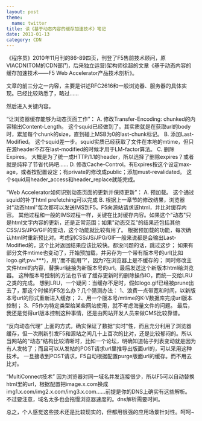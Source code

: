 ```yaml
---
layout: post
theme:
  name: twitter
title: 读《基于动态内容的缓存加速技术》笔记
date: 2011-01-13
category: CDN
---
```


《程序员》2010年11月刊的86-89四页，刊登了F5售前技术顾问，原VIACDN(TOM的CDN部门，后来独立运营)架构师徐超的文章《基于动态内容的缓存加速技术——F5 Web Accelerator产品技术剖析》。

文章的前三分之一内容，主要是讲述RFC2616和一般浏览器、服务器的具体实现。已经比较熟悉了，略过……

然后进入关键内容。

“让浏览器缓存能够为动态页面工作”：
A. 修改Transfer-Encoding: chunked的内容输出Content-Length。
这个squid已经做到了。其实质就是在获取url的body时，累加每个chunk的size，直到碰上MSB为0的last-chunk标记。
B. 添加Last-Modified。
这个squid差一步。squid实质已经获取了文件在本地的mtime，但只在源header不存在last-modified的时候才用于LM-factor算法。
C. 删除Expires。
大概是为了统一成HTTP/1.1的header，所以选择了删除expires？或者就是纯粹了节省代码吧……
D. 修改Cache-Control。有Expires按这个设定max-age，或者按配置设定；有private的修改成public；添加must-revalidated。
这个squid用header_access和header_replace就能完成。

“Web Accelerator如何识别动态页面的更新并保持更新”：
A. 预加载。
这个通过squid的补丁html prefetching可以完成
B. 根据上一章节的修改结果，浏览器对"动态html"每次都可以发送IMS到F5。F5向源站请求该html，并比对缓存内容。
其他过程和一般的IMS过程一样，关键在比对缓存内容。如果这个"动态"只是html文字内容的更新，还是正常范围；如果"动态交互"的结果还包括其他CSS/JS/JPG/GIF的变动，这个功能就比较有用了。
根据预加载的功能，每次确认html时重新预比对。考虑到CSS/JS/JPG/GIF一般来说都是会输出Last-Modified的，这个比对返回结果应该比较快。都没问题的话，跳过这步；
如果有部分文件mtime也变动了，开始预加载，并另存为一个带有版本号的url(比如logo.gif;pv=***)，用','而不能用'?'，因为?在浏览器上是不缓存的；
同时修改主文件html的内容，替换url链接为新版本号的url。最后发送这个新版本html给浏览器。
这种版本号控制的方法也节省了缓存更新时的删除操作IO，而统一交给LRU之类的完成。
想到LRU，一个疑问：当缓存不足时，假如logo.gif已经被prune出去了，那这个时候的F5怎么办？几个猜测办法：
1、浪费一点带宽和时间，以新版本号url的形式重新进入缓存；
2、用一个版本号/mtime的K-V数据库完成url版本控制；
3、F5作为特定类型给某些网站使用，就不考虑海量文件的问题。
最后，我还是觉得url版本控制这种事情，还是由网站开发人员来做CMS比较靠谱。

“反向动态代理”
上面的方式，确实保证了数据"实时"性，而且充分利用了浏览器缓存，但一次刷新引发F5和源站之间几十上百次的比对，还是比较郁闷的。所以当网站的"动态"结构比较清晰时，比如一个论坛，明确知道帖子列表变动就是因为有人发帖了；而且可以从发帖的POST请求url里推导出版面url的，可以采用这种技术。
一旦接收到POST请求，F5自动根据配置purge版面url的缓存。而不用去比对。

“MultiConnect技术”
因为浏览器对同一域名并发连接很少，所以F5可以自动替换html里的url，根据配置把image.x.com换成img1.x.com/img2.x.com/img3.x.com……前提是你的DNS上确实有这些解析。
不过要注意，域名太多也会拖慢浏览器速度的。dns解析需要时间。

总之，个人感觉这些技术还是比较现实的，但都用很强的应用场景针对性。呵呵~
